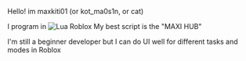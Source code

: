 Hello!
im maxkiti01 (or kot_ma0s1n, or cat)

I program in 	![Lua](https://img.shields.io/badge/lua-%232C2D72.svg?style=for-the-badge&logo=lua&logoColor=white) Roblox
My best script is the "MAXI HUB"



I'm still a beginner developer but I can do UI well for different tasks and modes in Roblox

